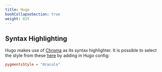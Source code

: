 ```yaml
---
title: Hugo 
bookCollapseSection: true
weight: 825
---
```


## Syntax Highlighting

Hugo makes use of [Chroma](https://github.com/alecthomas/chroma) as its syntax highlighter. It is possible to select the style from these [here](https://xyproto.github.io/splash/docs/all.html) by adding in Hugo config:

```toml
pygmentsStyle = "dracula"
```
